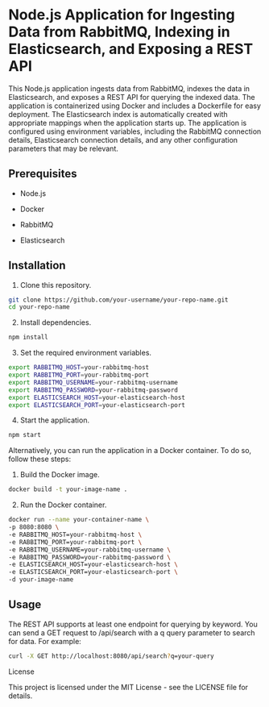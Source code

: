 
# Node.js Application for Ingesting Data from RabbitMQ, Indexing in Elasticsearch, and Exposing a REST API

This Node.js application ingests data from RabbitMQ, indexes the data in Elasticsearch, and exposes a REST API for querying the indexed data. The application is containerized using Docker and includes a Dockerfile for easy deployment. The Elasticsearch index is automatically created with appropriate mappings when the application starts up. The application is configured using environment variables, including the RabbitMQ connection details, Elasticsearch connection details, and any other configuration parameters that may be relevant.

  

## Prerequisites

* Node.js

* Docker

* RabbitMQ

* Elasticsearch

## Installation

1. Clone this repository.

```bash
git clone https://github.com/your-username/your-repo-name.git
cd your-repo-name
```
2. Install dependencies.

```bash
npm install
```
3. Set the required environment variables.

```bash
export RABBITMQ_HOST=your-rabbitmq-host
export RABBITMQ_PORT=your-rabbitmq-port
export RABBITMQ_USERNAME=your-rabbitmq-username
export RABBITMQ_PASSWORD=your-rabbitmq-password
export ELASTICSEARCH_HOST=your-elasticsearch-host
export ELASTICSEARCH_PORT=your-elasticsearch-port
```
4. Start the application.
```bash
npm start
```
Alternatively, you can run the application in a Docker container. To do so, follow these steps:
1. Build the Docker image.
```bash
docker build -t your-image-name .
```
2. Run the Docker container.
```bash
docker run --name your-container-name \
-p 8080:8080 \
-e RABBITMQ_HOST=your-rabbitmq-host \
-e RABBITMQ_PORT=your-rabbitmq-port \
-e RABBITMQ_USERNAME=your-rabbitmq-username \
-e RABBITMQ_PASSWORD=your-rabbitmq-password \
-e ELASTICSEARCH_HOST=your-elasticsearch-host \
-e ELASTICSEARCH_PORT=your-elasticsearch-port \
-d your-image-name
```

## Usage

The REST API supports at least one endpoint for querying by keyword. You can send a GET request to /api/search with a q query parameter to search for data. For example:
```bash
curl -X GET http://localhost:8080/api/search?q=your-query
```
License

This project is licensed under the MIT License - see the LICENSE file for details.
